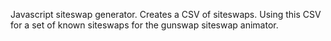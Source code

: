 Javascript siteswap generator. Creates a CSV of siteswaps. Using this CSV for a set of known siteswaps for the gunswap siteswap animator.